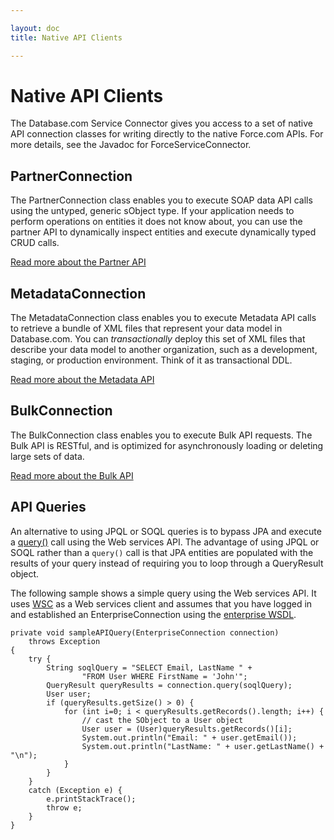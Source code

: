 ```yaml
---

layout: doc
title: Native API Clients

---
```

# Native API Clients

The Database.com Service Connector gives you access to a set of native API connection classes for writing directly to the native Force.com APIs. For more details, see the Javadoc for ForceServiceConnector.

## PartnerConnection

The PartnerConnection class enables you to execute SOAP data API calls using the untyped, generic sObject type. If your application needs to perform operations on entities it does not know about, you can use the partner API to dynamically inspect entities and execute dynamically typed CRUD calls.

[Read more about the Partner API](http://www.salesforce.com/us/developer/docs/api/index.htm)

## MetadataConnection

The MetadataConnection class enables you to execute Metadata API calls to retrieve a bundle of XML files that represent your data model in Database.com. You can _transactionally_ deploy this set of XML files that describe your data model to another organization, such as a development, staging, or production environment. Think of it as transactional DDL.

[Read more about the Metadata API](http://www.salesforce.com/us/developer/docs/api_meta/index.htm)

## BulkConnection

The BulkConnection class enables you to execute Bulk API requests. The Bulk API is RESTful, and is optimized for asynchronously loading or deleting large sets of data.

[Read more about the Bulk API](http://www.salesforce.com/us/developer/docs/api_asynch/)

## API Queries

An alternative to using JPQL or SOQL queries is to bypass JPA and execute a [query()](http://www.salesforce.com/us/developer/docs/api/index_Left.htm#StartTopic=Content/sforce_api_calls_query.htm) call using the Web services API. The advantage of using JPQL or SOQL rather than a <code>query()</code> call is that JPA entities are
populated with the results of your query instead of requiring you to loop through a QueryResult object.

The following sample shows a simple query using the Web services API. It uses [WSC](http://code.google.com/p/sfdc-wsc/wiki/GettingStarted) as a Web services client and assumes
that you have logged in and established an EnterpriseConnection using the [enterprise WSDL](http://www.salesforce.com/us/developer/docs/api/index_Left.htm#StartTopic=Content/sforce_api_quickstart_intro.htm#enterprise_wsdl).

    private void sampleAPIQuery(EnterpriseConnection connection)
        throws Exception
    {
        try {
            String soqlQuery = "SELECT Email, LastName " +
                    "FROM User WHERE FirstName = 'John'";
            QueryResult queryResults = connection.query(soqlQuery);
            User user;
            if (queryResults.getSize() > 0) {
                for (int i=0; i < queryResults.getRecords().length; i++) {
                    // cast the SObject to a User object
                    User user = (User)queryResults.getRecords()[i];
                    System.out.println("Email: " + user.getEmail());
                    System.out.println("LastName: " + user.getLastName() + "\n");
                }
            }
        }
        catch (Exception e) {
            e.printStackTrace();
            throw e;
        }
    }
    
